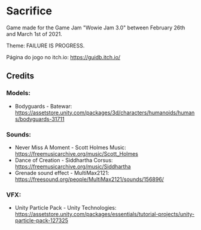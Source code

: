 # Sacrifice

Game made for the Game Jam "Wowie Jam 3.0" between February 26th and March 1st of 2021.

Theme: FAILURE IS PROGRESS.

Página do jogo no itch.io: https://guidb.itch.io/

## Credits

### Models:

- Bodyguards - Batewar: https://assetstore.unity.com/packages/3d/characters/humanoids/humans/bodyguards-31711

### Sounds:

- Never Miss A Moment - Scott Holmes Music: https://freemusicarchive.org/music/Scott_Holmes
- Dance of Creation - Siddhartha Corsus: https://freemusicarchive.org/music/Siddhartha
- Grenade sound effect - MultiMax2121: https://freesound.org/people/MultiMax2121/sounds/156896/

### VFX:

- Unity Particle Pack - Unity Technologies: https://assetstore.unity.com/packages/essentials/tutorial-projects/unity-particle-pack-127325
